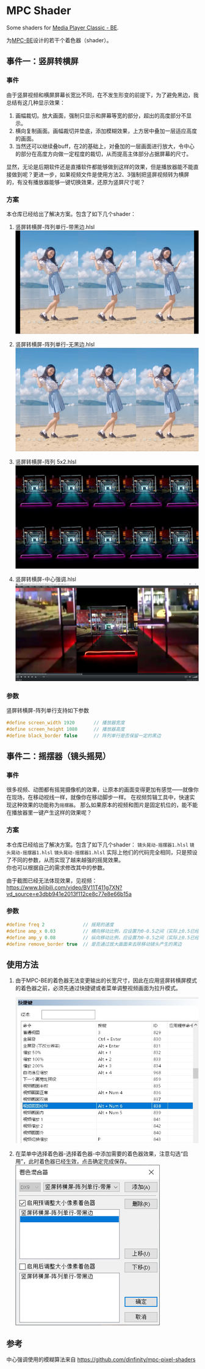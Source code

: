 # MPC Shader

Some shaders for [Media Player Classic - BE](https://sourceforge.net/projects/mpcbe/).

为[MPC-BE](https://sourceforge.net/projects/mpcbe/)设计的若干个着色器（shader）。

## 事件一：竖屏转横屏

### 事件

由于竖屏视频和横屏屏幕长宽比不同，在不发生形变的前提下，为了避免黑边，我总结有这几种显示效果：

1. 画幅裁切。放大画面，强制只显示和屏幕等宽的部分，超出的高度部分不显示。
2. 横向复制画面。画幅裁切并垫底，添加模糊效果，上方居中叠加一层适应高度的画面。
3. 当然还可以继续叠buff，在2的基础上，对叠加的一层画面进行放大，令中心的部分在高度方向做一定程度的裁切，从而提高主体部分占据屏幕的尺寸。

显然，无论是后期软件还是直播软件都能够做到这样的效果，但是播放器能不能直接做到呢？更进一步，如果视频文件是使用方法2、3强制把竖屏视频转为横屏的，有没有播放器能够一键切换效果，还原为竖屏尺寸呢？

### 方案

本仓库已经给出了解决方案。包含了如下几个shader：

1. 竖屏转横屏-阵列单行-带黑边.hlsl
   ![!](img/s5.png)

2. 竖屏转横屏-阵列单行-无黑边.hlsl
   ![!](img/s4.png)
   
3. 竖屏转横屏-阵列 5x2.hlsl
   ![!](img/s2.jpg)

4. 竖屏转横屏-中心强调.hlsl
   ![!](img/s3.jpg)

### 参数
竖屏转横屏-阵列单行支持如下参数
````cpp
#define screen_width 1920 		// 播放器宽度
#define screen_height 1080		// 播放器高度
#define black_border false		// 阵列单行是否保留一定的黑边
````



   
## 事件二：摇摆器（镜头摇晃）

### 事件
很多视频、动图都有摇晃摄像机的效果，让原本的画面变得更加有感觉——就像你在现场，在移动视线一样，就像你在移动脚步一样。
在视频剪辑工具中，快速实现这种效果的功能称为`摇摆器`。
那么如果原本的视频和图片是固定机位的，能不能在播放器里一键产生这样的效果呢？

### 方案

本仓库已经给出了解决方案。包含了如下几个shader：
`镜头晃动-摇摆器1.hlsl` `镜头晃动-摇摆器1.hlsl` `镜头晃动-摇摆器1.hlsl`
实际上他们的代码完全相同，只是预设了不同的参数，从而实现了越来越强的摇晃效果。  
你也可以根据自己的需求修改其中的参数。

由于截图已经无法体现效果，见视频：https://www.bilibili.com/video/BV11T411g7XN?vd_source=e3dbb941e2013f112ce8c77e8e66b15a

### 参数
````cpp
#define freq 2              // 摇晃的速度
#define amp_x 0.03          // 横向移动比例，应设置为0-0.5之间（实际上0.5已经把图像完全移动到播放器外了
#define amp_y 0.08          // 纵向移动比例，应设置为0-0.5之间（实际上0.5已经把图像完全移动到播放器外了
#define remove_border true  // 是否通过放大画面来去除移动镜头产生的黑边
````


## 使用方法

1. 由于MPC-BE的着色器无法变更输出的长宽尺寸，因此在应用竖屏转横屏模式的着色器之前，必须先通过快捷键或者菜单调整视频画面为拉升模式。

   ![](img/s0.jpg)

2. 在菜单中选择着色器-选择着色器-中添加需要的着色器效果，注意勾选“启用”，此时着色器已经生效，点击确定完成保存。
   ![](img/select_shader.png)

## 参考

中心强调使用的模糊算法来自 https://github.com/dinfinity/mpc-pixel-shaders
